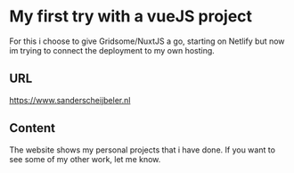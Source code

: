 # My first try with a vueJS project
For this i choose to give Gridsome/NuxtJS a go, starting on Netlify but now im trying to connect the deployment to my own hosting.

## URL
https://www.sanderscheijbeler.nl

## Content
The website shows my personal projects that i have done. If you want to see some of my other work, let me know.
